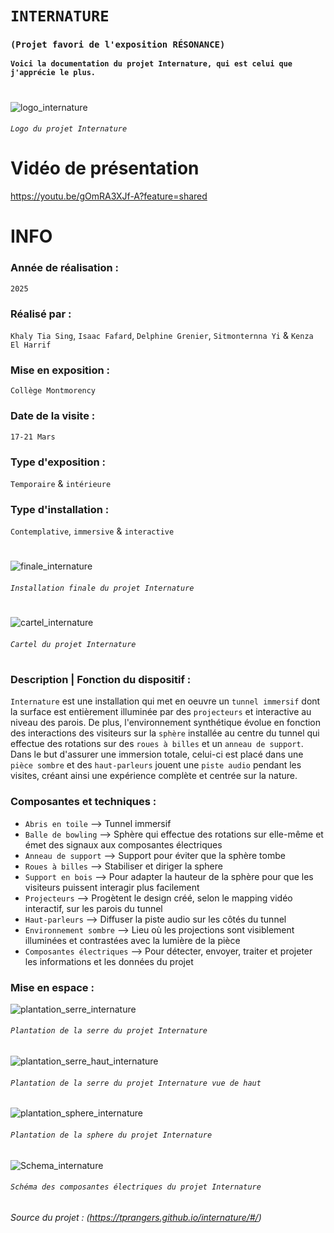 

# `INTERNATURE`
### `(Projet favori de l'exposition RÉSONANCE)`

**`Voici la documentation du projet Internature, qui est celui que j'apprécie le plus.`**

# 

![logo_internature](./media/logo_internature.jpg)
###### `Logo du projet Internature` 

#

# Vidéo de présentation
https://youtu.be/gOmRA3XJf-A?feature=shared

#

# INFO

### Année de réalisation :
`2025`

### Réalisé par : 
`Khaly Tia Sing`, `Isaac Fafard`, `Delphine Grenier`, `Sitmonternna Yi` & `Kenza El Harrif`

### Mise en exposition :
`Collège Montmorency`

### Date de la visite :
`17-21 Mars`

### Type d'exposition :
`Temporaire` & `intérieure`

### Type d'installation :
`Contemplative`, `immersive` & `interactive`

#

![finale_internature](./media/finale_internature.jpg)
###### `Installation finale du projet Internature`

#

![cartel_internature](./media/cartel_internature.jpg)
###### `Cartel du projet Internature` 

#

### Description | Fonction du dispositif : 
`Internature` est une installation qui met en oeuvre un `tunnel immersif` dont la surface est entièrement illuminée par des `projecteurs` et interactive au niveau des parois. De plus, l'environnement synthétique évolue en fonction des interactions des visiteurs sur la `sphère` installée au centre du tunnel qui effectue des rotations sur des `roues à billes` et un `anneau de support`. Dans le but d'assurer une immersion totale, celui-ci est placé dans une `pièce sombre` et des `haut-parleurs` jouent une `piste audio` pendant les visites, créant ainsi une expérience complète et centrée sur la nature.

### Composantes et techniques :
- `Abris en toile` --> Tunnel immersif
- `Balle de bowling` --> Sphère qui effectue des rotations sur elle-même et émet des signaux aux composantes électriques
- `Anneau de support` --> Support pour éviter que la sphère tombe
- `Roues à billes` --> Stabiliser et diriger la sphere
- `Support en bois` --> Pour adapter la hauteur de la sphère pour que les visiteurs puissent interagir plus facilement
- `Projecteurs` --> Progètent le design créé, selon le mapping vidéo interactif, sur les parois du tunnel
- `Haut-parleurs` --> Diffuser la piste audio sur les côtés du tunnel
- `Environnement sombre` --> Lieu où les projections sont visiblement illuminées et contrastées avec la lumière de la pièce
- `Composantes électriques` --> Pour détecter, envoyer, traiter et projeter les informations et les données du projet

### Mise en espace	:
 
![plantation_serre_internature](./media/plantation_serre_internature.jpg)
###### `Plantation de la serre du projet Internature`

![plantation_serre_haut_internature](./media/plantation_serre_haut_internature.jpg)
###### `Plantation de la serre du projet Internature vue de haut`

![plantation_sphere_internature](./media/plantation_sphere_internature.jpg)
###### `Plantation de la sphere du projet Internature`

![Schema_internature](./media/schema_internature.jpg)
###### `Schéma des composantes électriques du projet Internature`

###### Source du projet : (https://tprangers.github.io/internature/#/)

#
